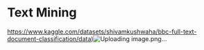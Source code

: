 # Text Mining

https://www.kaggle.com/datasets/shivamkushwaha/bbc-full-text-document-classification/data)![Uploading image.png…]()
